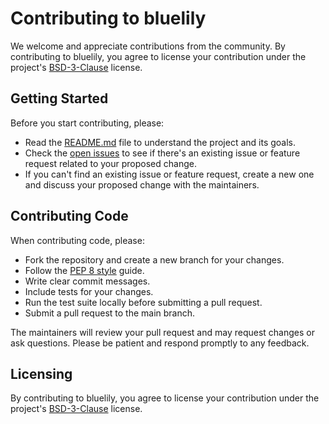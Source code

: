 # Contributing to bluelily
We welcome and appreciate contributions from the community. By contributing to bluelily, you agree to license your contribution under the project's [BSD-3-Clause](https://github.com/Bamboooz/bluelily/blob/master/LICENSE) license.

## Getting Started
Before you start contributing, please:

 - Read the [README.md](https://github.com/Bamboooz/bluelily/blob/master/README.md) file to understand the project and its goals.
 - Check the [open issues](https://github.com/Bamboooz/bluelily/issues) to see if there's an existing issue or feature request related to your proposed change.
 - If you can't find an existing issue or feature request, create a new one and discuss your proposed change with the maintainers.

## Contributing Code
When contributing code, please:

 - Fork the repository and create a new branch for your changes.
 - Follow the [PEP 8 style](https://peps.python.org/pep-0008/) guide.
 - Write clear commit messages.
 - Include tests for your changes.
 - Run the test suite locally before submitting a pull request.
 - Submit a pull request to the main branch.

The maintainers will review your pull request and may request changes or ask questions. Please be patient and respond promptly to any feedback.

## Licensing
By contributing to bluelily, you agree to license your contribution under the project's [BSD-3-Clause](https://github.com/Bamboooz/bluelily/blob/master/LICENSE) license.
